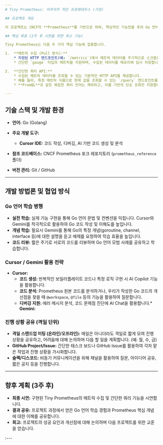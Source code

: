 ```yaml
---
# Tiny Prometheus: 아주아주 작은 프로메테우스 (가칭)

## 프로젝트 개요

이 프로젝트는 CNCF의 **Prometheus**를 기반으로 하여, 핵심적인 기능만을 추려 Go 언어로 구현하는 '아주아주 작은 프로메테우스'입니다. 2주라는 짧은 기간 동안 Go 언어 학습과 함께, Prometheus의 기본적인 메커니즘을 이해하고 직접 구현해보는 것을 목표로 합니다. 최종적으로는 **최소한의 기능 시연**을 통해 프로젝트의 성공적인 마무리를 보여줄 예정입니다.

## 핵심 목표 (2주 후 시연을 위한 최소 기능)

Tiny Prometheus는 다음 두 가지 핵심 기능에 집중합니다.

1.  **메트릭 수집 (Pull 방식):**
    * 지정된 HTTP 엔드포인트(예: `/metrics`)에서 메트릭 데이터를 주기적으로 스크랩(pull)하여 가져옵니다.
    * 간단한 `gauge` 타입의 메트릭을 지원하며, 수집된 데이터를 메모리에 임시 저장합니다. (영구 저장소는 초기 버전에서 제외)

2.  **간단한 쿼리 API:**
    * 수집된 메트릭 데이터를 조회할 수 있는 기본적인 HTTP API를 제공합니다.
    * 예를 들어, 특정 메트릭 이름으로 현재 값을 조회할 수 있는 `/query` 엔드포인트를 구현합니다.
    * **PromQL**과 같은 복잡한 쿼리 언어는 제외하고, 이름 기반의 단순 조회만 지원합니다.

---
```


## 기술 스택 및 개발 환경

* **언어:** Go (Golang)
* **주요 개발 도구:**
    * **Cursor IDE:** 코드 작성, 디버깅, AI 기반 코드 생성 및 분석

* **참조 코드베이스:** CNCF Prometheus 포크 레포지토리 (`prometheus_reference` 폴더)
* **버전 관리:** Git / GitHub

---

## 개발 방법론 및 협업 방식

### Go 언어 학습 병행

* **실전 학습:** 실제 기능 구현을 통해 Go 언어 문법 및 컨벤션을 익힙니다. Cursor와 Gemini를 적극적으로 활용하여 Go 코드 작성 및 이해도를 높입니다.
* **개념 학습:** 필요시 Gemini를 통해 Go의 특정 개념(goroutine, channel, interface 등)에 대한 설명을 듣고 예제를 요청하여 학습 효율을 높입니다.
* **코드 리뷰:** 짧은 주기로 서로의 코드를 리뷰하며 Go 언어 모범 사례를 공유하고 학습합니다.

### Cursor / Gemini 활용 전략

* **Cursor:**
    * **코드 생성:** 반복적인 보일러플레이트 코드나 특정 로직 구현 시 AI Copilot 기능을 활용합니다.
    * **코드 분석:** Prometheus 원본 코드를 분석하거나, 우리가 작성한 Go 코드의 개선점을 찾을 때 `@workspace`, `@file` 등의 기능을 활용하여 질문합니다.
    * **디버깅 지원:** 에러 메시지 분석, 코드 문제점 진단에 AI Chat을 활용합니다.* **Gemini:**

### 진행 상황 공유 (격일 단위)

* **격일 스탠드업 미팅 (온라인/오프라인):** 매일은 아니더라도 격일로 짧게 모여 진행 상황을 공유하고, 어려움에 대해 논의하며 다음 할 일을 계획합니다. (예: 월, 수, 금)
* **GitHub Project/Issue:** 간단한 태스크 보드나 GitHub Issue를 활용하여 각자 맡은 작업과 진행 상황을 가시화합니다.
* **슬랙/디스코드:** 비동기 커뮤니케이션을 위해 채널을 활용하여 질문, 아이디어 공유, 짧은 공지 등을 진행합니다.

---

## 향후 계획 (3주 후)

* **최종 시연:** 구현된 Tiny Prometheus의 메트릭 수집 및 간단한 쿼리 기능을 시연합니다.
* **결과 공유:** 프로젝트 과정에서 얻은 Go 언어 학습 경험과 Prometheus 핵심 개념에 대한 이해를 공유합니다.
* **회고:** 프로젝트의 성공 요인과 개선점에 대해 논의하며 다음 프로젝트를 위한 교훈을 얻습니다.

:---

